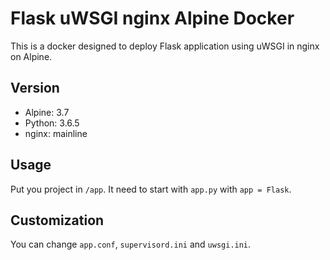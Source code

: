 # Flask uWSGI nginx Alpine Docker

This is a docker designed to deploy Flask application using uWSGI in nginx on Alpine.

## Version

* Alpine: 3.7
* Python: 3.6.5
* nginx: mainline

## Usage

Put you project in `/app`. It need to start with `app.py` with `app = Flask`.

## Customization

You can change `app.conf`, `supervisord.ini` and `uwsgi.ini`.